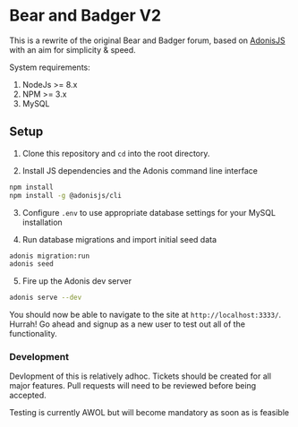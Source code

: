# Bear and Badger V2

This is a rewrite of the original Bear and Badger forum, based on [AdonisJS](https://adonisjs.com/) with an aim for simplicity & speed.

System requirements:

1. NodeJs >= 8.x
2. NPM >= 3.x
3. MySQL

## Setup

1. Clone this repository and `cd` into the root directory.

2. Install JS dependencies and the Adonis command line interface

```bash
npm install
npm install -g @adonisjs/cli
```

3. Configure `.env` to use appropriate database settings for your MySQL installation

4. Run database migrations and import initial seed data

```bash
adonis migration:run
adonis seed
```

5. Fire up the Adonis dev server

```bash
adonis serve --dev
```

You should now be able to navigate to the site at `http://localhost:3333/`. Hurrah! Go ahead and signup as a new user to test out all of the functionality.

### Development

Devlopment of this is relatively adhoc. Tickets should be created for all major features. Pull requests will need to be reviewed before being accepted. 

Testing is currently AWOL but will become mandatory as soon as is feasible
